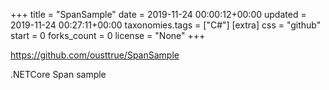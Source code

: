 +++
title = "SpanSample"
date = 2019-11-24 00:00:12+00:00
updated = 2019-11-24 00:27:11+00:00
taxonomies.tags = ["C#"]
[extra]
css = "github"
start = 0
forks_count = 0
license = "None"
+++

<https://github.com/ousttrue/SpanSample>

.NETCore Span<T> sample

